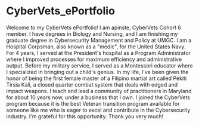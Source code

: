 # CyberVets_ePortfolio
Welcome to my CyberVets ePortfolio!
I am apinste, CyberVets Cohort 6 member. I have degrees in Biology and Nursing, and I am finishing my graduate degree in Cybersecurity Management and Policy at UMGC. I am a Hospital Corpsman, also known as a "medic", for the United States Navy.  For 4 years, I served at the President's hospital as a Program Administrator where I improved processes for maximum efficiency and administrative output. Before my military service, I served as a Montessori educator where I specialized in bringing out a child's genius. In my life, I've been given the honor of being the first female master of a Filipino martial art called Pekiti Tirsia Kali, a closed quarter combat system that deals with edged and impact weapons. I teach and lead a community of practitioners in Maryland for about 10 years now, under a business that I own. I joined the CyberVets program because it is the best Veteran transition program available for someone like me who is eager to excel and contribute in the Cybersecurity industry. I'm grateful for this opportunity. 
Thank you very much!
